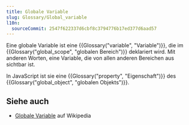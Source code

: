 ```yaml
---
title: Globale Variable
slug: Glossary/Global_variable
l10n:
  sourceCommit: 2547f622337d6cbf8c3794776b17ed377d6aad57
---
```


Eine globale Variable ist eine {{Glossary("variable", "Variable")}}, die im {{Glossary("global_scope", "globalen Bereich")}} deklariert wird. Mit anderen Worten, eine Variable, die von allen anderen Bereichen aus sichtbar ist.

In JavaScript ist sie eine {{Glossary("property", "Eigenschaft")}} des {{Glossary("global_object", "globalen Objekts")}}.

## Siehe auch

- [Globale Variable](https://en.wikipedia.org/wiki/Global_variable) auf Wikipedia
